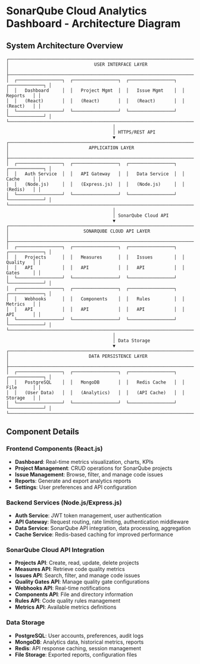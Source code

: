 # SonarQube Cloud Analytics Dashboard - Architecture Diagram

## System Architecture Overview

```
┌─────────────────────────────────────────────────────────────────────────────────┐
│                                USER INTERFACE LAYER                            │
├─────────────────────────────────────────────────────────────────────────────────┤
│  ┌─────────────────┐  ┌─────────────────┐  ┌─────────────────┐  ┌─────────────┐ │
│  │   Dashboard     │  │   Project Mgmt  │  │   Issue Mgmt    │  │   Reports   │ │
│  │   (React)       │  │   (React)       │  │   (React)       │  │   (React)   │ │
│  └─────────────────┘  └─────────────────┘  └─────────────────┘  └─────────────┘ │
└─────────────────────────────────────────────────────────────────────────────────┘
                                        │
                                        │ HTTPS/REST API
                                        ▼
┌─────────────────────────────────────────────────────────────────────────────────┐
│                              APPLICATION LAYER                                 │
├─────────────────────────────────────────────────────────────────────────────────┤
│  ┌─────────────────┐  ┌─────────────────┐  ┌─────────────────┐  ┌─────────────┐ │
│  │   Auth Service  │  │   API Gateway   │  │   Data Service  │  │   Cache     │ │
│  │   (Node.js)     │  │   (Express.js)  │  │   (Node.js)     │  │   (Redis)   │ │
│  └─────────────────┘  └─────────────────┘  └─────────────────┘  └─────────────┘ │
└─────────────────────────────────────────────────────────────────────────────────┘
                                        │
                                        │ SonarQube Cloud API
                                        ▼
┌─────────────────────────────────────────────────────────────────────────────────┐
│                            SONARQUBE CLOUD API LAYER                           │
├─────────────────────────────────────────────────────────────────────────────────┤
│  ┌─────────────────┐  ┌─────────────────┐  ┌─────────────────┐  ┌─────────────┐ │
│  │   Projects      │  │   Measures      │  │   Issues        │  │   Quality   │ │
│  │   API           │  │   API           │  │   API           │  │   Gates     │ │
│  └─────────────────┘  └─────────────────┘  └─────────────────┘  └─────────────┘ │
│  ┌─────────────────┐  ┌─────────────────┐  ┌─────────────────┐  ┌─────────────┐ │
│  │   Webhooks      │  │   Components    │  │   Rules         │  │   Metrics   │ │
│  │   API           │  │   API           │  │   API           │  │   API       │ │
│  └─────────────────┘  └─────────────────┘  └─────────────────┘  └─────────────┘ │
└─────────────────────────────────────────────────────────────────────────────────┘
                                        │
                                        │ Data Storage
                                        ▼
┌─────────────────────────────────────────────────────────────────────────────────┐
│                              DATA PERSISTENCE LAYER                            │
├─────────────────────────────────────────────────────────────────────────────────┤
│  ┌─────────────────┐  ┌─────────────────┐  ┌─────────────────┐  ┌─────────────┐ │
│  │   PostgreSQL    │  │   MongoDB       │  │   Redis Cache   │  │   File      │ │
│  │   (User Data)   │  │   (Analytics)   │  │   (API Cache)   │  │   Storage   │ │
│  └─────────────────┘  └─────────────────┘  └─────────────────┘  └─────────────┘ │
└─────────────────────────────────────────────────────────────────────────────────┘
```

## Component Details

### Frontend Components (React.js)
- **Dashboard**: Real-time metrics visualization, charts, KPIs
- **Project Management**: CRUD operations for SonarQube projects
- **Issue Management**: Browse, filter, and manage code issues
- **Reports**: Generate and export analytics reports
- **Settings**: User preferences and API configuration

### Backend Services (Node.js/Express.js)
- **Auth Service**: JWT token management, user authentication
- **API Gateway**: Request routing, rate limiting, authentication middleware
- **Data Service**: SonarQube API integration, data processing, aggregation
- **Cache Service**: Redis-based caching for improved performance

### SonarQube Cloud API Integration
- **Projects API**: Create, read, update, delete projects
- **Measures API**: Retrieve code quality metrics
- **Issues API**: Search, filter, and manage code issues
- **Quality Gates API**: Manage quality gate configurations
- **Webhooks API**: Real-time notifications
- **Components API**: File and directory information
- **Rules API**: Code quality rules management
- **Metrics API**: Available metrics definitions

### Data Storage
- **PostgreSQL**: User accounts, preferences, audit logs
- **MongoDB**: Analytics data, historical metrics, reports
- **Redis**: API response caching, session management
- **File Storage**: Exported reports, configuration files
